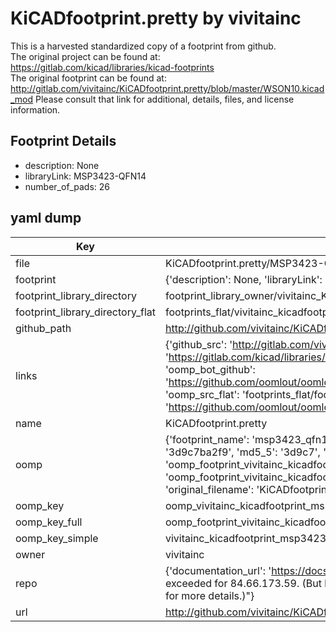 # KiCADfootprint.pretty by vivitainc  
This is a harvested standardized copy of a footprint from github.  
The original project can be found at:  
https://gitlab.com/kicad/libraries/kicad-footprints  
The original footprint can be found at:
http://gitlab.com/vivitainc/KiCADfootprint.pretty/blob/master/WSON10.kicad_mod
Please consult that link for additional, details, files, and license information.  
## Footprint Details
* description: None  
* libraryLink: MSP3423-QFN14  
* number_of_pads: 26  
## yaml dump  
| Key | Value |  
| --- | --- |  
| file | KiCADfootprint.pretty/MSP3423-QFN14.kicad_mod |  
| footprint | {'description': None, 'libraryLink': 'MSP3423-QFN14', 'number_of_pads': 26} |  
| footprint_library_directory | footprint_library_owner/vivitainc_KiCADfootprint.pretty |  
| footprint_library_directory_flat | footprints_flat/vivitainc_kicadfootprint_msp3423_qfn14/working |  
| github_path | http://github.com/vivitainc/KiCADfootprint.pretty/blob/master/MSP3423-QFN14.kicad_mod |  
| links | {'github_src': 'http://gitlab.com/vivitainc/KiCADfootprint.pretty/blob/master/WSON10.kicad_mod', 'github_src_repo': 'https://gitlab.com/kicad/libraries/kicad-footprints', 'oomp_bot': 'footprints/vivitainc_kicadfootprint_msp3423_qfn14/working', 'oomp_bot_github': 'https://github.com/oomlout/oomlout_oomp_footprint_bot/tree/main/footprints/vivitainc_kicadfootprint_msp3423_qfn14/working', 'oomp_src_flat': 'footprints_flat/footprints_flat/vivitainc_kicadfootprint_msp3423_qfn14/working', 'oomp_src_flat_github': 'https://github.com/oomlout/oomlout_oomp_footprint_src/tree/main/footprints_flat/vivitainc_kicadfootprint_msp3423_qfn14/working'} |  
| name | KiCADfootprint.pretty |  
| oomp | {'footprint_name': 'msp3423_qfn14', 'library_name': 'kicadfootprint', 'md5': '3d9c7ba2f904fe9c1e669217b10a4c13', 'md5_10': '3d9c7ba2f9', 'md5_5': '3d9c7', 'md5_6': '3d9c7b', 'oomp_key': 'oomp_vivitainc_kicadfootprint_msp3423_qfn14', 'oomp_key_extra': 'oomp_footprint_vivitainc_kicadfootprint_msp3423_qfn14', 'oomp_key_full': 'oomp_footprint_vivitainc_kicadfootprint_msp3423_qfn14_3d9c7b', 'oomp_key_simple': 'vivitainc_kicadfootprint_msp3423_qfn14', 'original_filename': 'KiCADfootprint.pretty/MSP3423-QFN14.kicad_mod', 'owner_name': 'vivitainc'} |  
| oomp_key | oomp_vivitainc_kicadfootprint_msp3423_qfn14 |  
| oomp_key_full | oomp_footprint_vivitainc_kicadfootprint_msp3423_qfn14 |  
| oomp_key_simple | vivitainc_kicadfootprint_msp3423_qfn14 |  
| owner | vivitainc |  
| repo | {'documentation_url': 'https://docs.github.com/rest/overview/resources-in-the-rest-api#rate-limiting', 'message': "API rate limit exceeded for 84.66.173.59. (But here's the good news: Authenticated requests get a higher rate limit. Check out the documentation for more details.)"} |  
| url | http://github.com/vivitainc/KiCADfootprint.pretty |  

